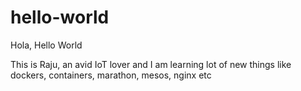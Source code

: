 # hello-world

Hola, Hello World

This is Raju, an avid IoT lover and I am learning lot of new things like dockers, containers, marathon, mesos, nginx etc
